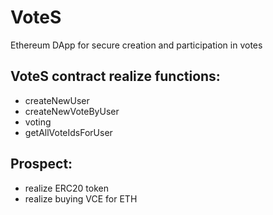 # VoteS
Ethereum DApp for secure creation and participation in votes

## VoteS contract realize functions:
- createNewUser
- createNewVoteByUser
- voting
- getAllVoteIdsForUser

## Prospect:
- realize ERC20 token
- realize buying VCE for ETH
